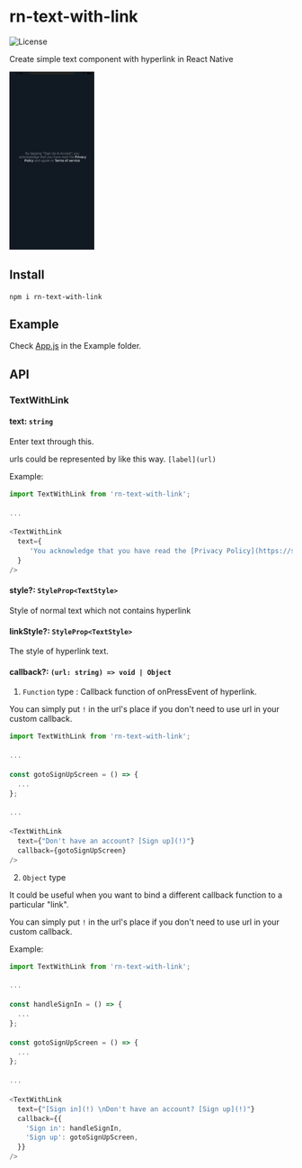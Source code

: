 # rn-text-with-link
<img src="https://img.shields.io/github/license/jopemachine/rn-text-with-link.svg" alt="License">

Create simple text component with hyperlink in React Native

<img src="./demo.gif" width="30%" height="30%">

## Install

```
npm i rn-text-with-link
```

## Example

Check [App.js](https://github.com/jopemachine/rn-text-with-link/blob/main/Example/App.js) in the Example folder.

## API

### TextWithLink

#### text: `string`

Enter text through this.

urls could be represented by like this way. `[label](url)`

Example:

```js
import TextWithLink from 'rn-text-with-link';

...

<TextWithLink
  text={
     'You acknowledge that you have read the [Privacy Policy](https://some_privacy_policy.com)'
  }
/>

```

#### style?: `StyleProp<TextStyle>`

Style of normal text which not contains hyperlink

#### linkStyle?: `StyleProp<TextStyle>`

The style of hyperlink text.

#### callback?: `(url: string) => void | Object`

1) `Function` type : Callback function of onPressEvent of hyperlink.

You can simply put `!` in the url's place if you don't need to use url in your custom callback.

```js
import TextWithLink from 'rn-text-with-link';

...

const gotoSignUpScreen = () => {
  ...
};

...

<TextWithLink
  text={"Don't have an account? [Sign up](!)"}
  callback={gotoSignUpScreen}
/>

```


2) `Object` type

It could be useful when you want to bind a different callback function to a particular "link".

You can simply put `!` in the url's place if you don't need to use url in your custom callback.

Example:

```js
import TextWithLink from 'rn-text-with-link';

...

const handleSignIn = () => {
  ...
};

const gotoSignUpScreen = () => {
  ...
};

...

<TextWithLink
  text={"[Sign in](!) \nDon't have an account? [Sign up](!)"}
  callback={{
    'Sign in': handleSignIn,
    'Sign up': gotoSignUpScreen,
  }}
/>

```
